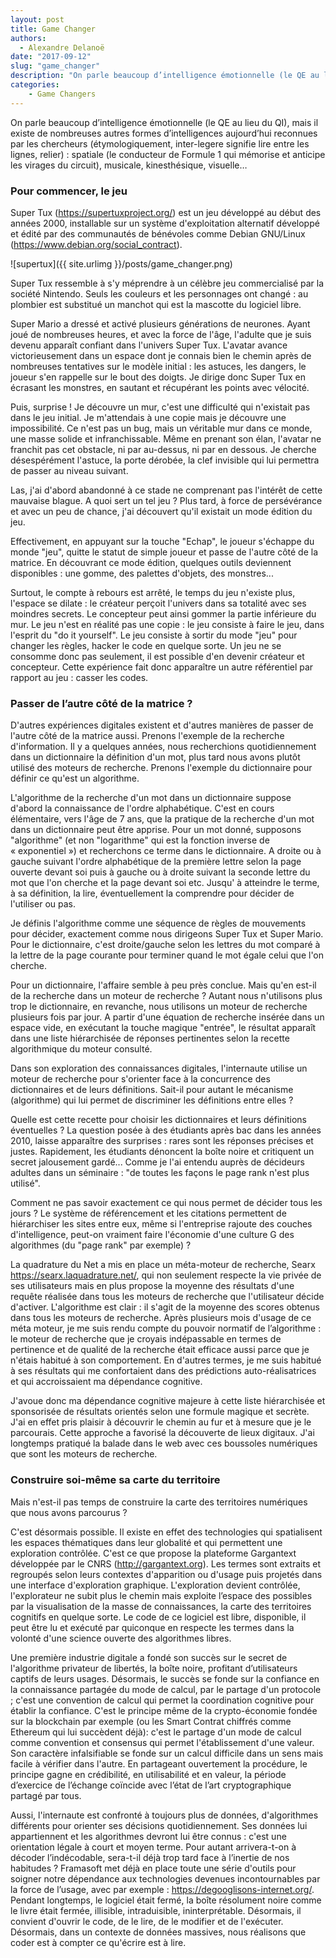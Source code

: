 ```yaml
---
layout: post
title: Game Changer
authors: 
  - Alexandre Delanoë
date: "2017-09-12"
slug: "game_changer"
description: "On parle beaucoup d’intelligence émotionnelle (le QE au lieu du QI), mais il existe de nombreuses autres formes d’intelligences..."
categories:
    - Game Changers
---
```


On parle beaucoup d’intelligence émotionnelle (le QE au lieu du QI), mais il existe de nombreuses autres formes d’intelligences aujourd’hui reconnues par les chercheurs (étymologiquement, inter-legere signifie lire entre les lignes, relier) : spatiale (le conducteur de Formule 1 qui mémorise et anticipe les virages du circuit), musicale, kinesthésique, visuelle…

### Pour commencer, le jeu

Super Tux (<https://supertuxproject.org/>) est un jeu développé au début des années 2000, installable sur un système d'exploitation alternatif développé et édité par des communautés de bénévoles comme Debian GNU/Linux (<https://www.debian.org/social_contract>).

![supertux]({{ site.urlimg }}/posts/game_changer.png)

Super Tux ressemble à s'y méprendre à un célèbre jeu commercialisé par la société Nintendo. Seuls les couleurs et les personnages ont changé : au plombier est substitué un manchot qui est la mascotte du logiciel libre.

Super Mario a dressé et activé plusieurs générations de neurones. Ayant joué de nombreuses heures, et avec la force de l'âge, l'adulte que je suis devenu apparaît confiant dans l'univers Super Tux. L'avatar avance victorieusement dans un espace dont je connais bien le chemin après de nombreuses tentatives sur le modèle initial : les astuces, les dangers, le joueur s'en rappelle sur le bout des doigts. Je dirige donc Super Tux en écrasant les monstres, en sautant et récupérant les points avec vélocité. 

Puis, surprise ! Je découvre un mur, c'est une difficulté qui n'existait pas dans le jeu initial. Je m'attendais à une copie mais je découvre une impossibilité. Ce n'est pas un bug, mais un véritable mur dans ce monde, une masse solide et infranchissable. Même en prenant son élan, l'avatar ne franchit pas cet obstacle, ni par au-dessus, ni par en dessous. Je cherche désespérément l'astuce, la porte dérobée, la clef invisible qui lui permettra de passer au niveau suivant.

Las, j'ai d'abord abandonné à ce stade ne comprenant pas l'intérêt de cette mauvaise blague. A quoi sert un tel jeu ? Plus tard, à force de persévérance et avec un peu de chance, j'ai découvert qu'il existait un mode édition du jeu.

Effectivement, en appuyant sur la touche "Echap", le joueur s'échappe du monde "jeu", quitte le statut de simple joueur et passe de l'autre côté de la matrice. En découvrant ce mode édition, quelques outils deviennent disponibles : une gomme, des palettes d'objets, des monstres... 

Surtout, le compte à rebours est arrêté, le temps du jeu n'existe plus, l'espace se dilate : le créateur perçoit l'univers dans sa totalité avec ses moindres secrets. Le concepteur peut ainsi gommer la partie inférieure du mur. Le jeu n'est en réalité pas une copie : le jeu consiste à faire le jeu, dans l'esprit du "do it yourself". Le jeu consiste à sortir du mode "jeu" pour changer les règles, hacker le code en quelque sorte. Un jeu ne se consomme donc pas seulement, il est possible d'en devenir créateur et concepteur. Cette expérience fait donc apparaître un autre référentiel par rapport au jeu : casser les codes.

### Passer de l’autre côté de la matrice ?

D'autres expériences digitales existent et d'autres manières de passer de l'autre côté de la matrice aussi. Prenons l'exemple de la recherche d'information. Il y a quelques années, nous recherchions quotidiennement dans un dictionnaire la définition d'un mot, plus tard nous avons plutôt utilisé des moteurs de recherche. Prenons l'exemple du dictionnaire pour définir ce qu'est un algorithme.

L'algorithme de la recherche d'un mot dans un dictionnaire suppose d'abord la connaissance de l'ordre alphabétique. C'est en cours élémentaire, vers l'âge de 7 ans, que la pratique de la recherche d'un mot dans un dictionnaire peut être apprise. Pour un mot donné, supposons "algorithme" (et non "logarithme" qui est la fonction inverse de « exponentiel ») et recherchons ce terme dans le dictionnaire. A droite ou à gauche suivant l'ordre alphabétique de la première lettre selon la page ouverte devant soi puis à gauche ou à droite suivant la seconde lettre du mot que l'on cherche et la page devant soi etc. Jusqu' à atteindre le terme, à sa définition, la lire, éventuellement la comprendre pour décider de l'utiliser ou pas.

Je définis l'algorithme comme une séquence de règles de mouvements pour décider, exactement comme nous dirigeons Super Tux et Super Mario. Pour le dictionnaire, c'est droite/gauche selon les lettres du mot comparé à la lettre de la page courante pour terminer quand le mot égale celui que l'on cherche.

Pour un dictionnaire, l'affaire semble à peu près conclue. Mais qu'en est-il de la recherche dans un moteur de recherche ? Autant nous n'utilisons plus trop le dictionnaire, en revanche, nous utilisons un moteur de recherche plusieurs fois par jour. A partir d'une équation de recherche insérée dans un espace vide, en exécutant la touche magique "entrée", le résultat apparaît dans une liste hiérarchisée de réponses pertinentes selon la recette algorithmique du moteur consulté.

Dans son exploration des connaissances digitales, l'internaute utilise un moteur de recherche pour s'orienter face à la concurrence des dictionnaires et de leurs définitions. Sait-il pour autant le mécanisme (algorithme) qui lui permet de discriminer les définitions entre elles ?

Quelle est cette recette pour choisir les dictionnaires et leurs définitions éventuelles ? La question posée à des étudiants après bac dans les années 2010, laisse apparaître des surprises : rares sont les réponses précises et justes. Rapidement, les étudiants dénoncent la boîte noire et critiquent un secret jalousement gardé... Comme je l'ai entendu auprès de décideurs adultes dans un séminaire : "de toutes les façons le page rank n'est plus utilisé".

Comment ne pas savoir exactement ce qui nous permet de décider tous les jours ? Le système de référencement et les citations permettent de hiérarchiser les sites entre eux, même si l'entreprise rajoute des couches d'intelligence, peut-on vraiment faire l'économie d'une culture G des algorithmes (du "page rank" par exemple) ?

La quadrature du Net a mis en place un méta-moteur de recherche, Searx <https://searx.laquadrature.net/>, qui non seulement respecte la vie privée de ses utilisateurs mais en plus propose la moyenne des résultats d'une requête réalisée dans tous les moteurs de recherche que l'utilisateur décide d'activer. L'algorithme est clair : il s'agit de la moyenne des scores obtenus dans tous les moteurs de recherche. Après plusieurs mois d'usage de ce méta moteur, je me suis rendu compte du pouvoir normatif de l’algorithme : le moteur de recherche que je croyais indépassable en termes de pertinence et de qualité de la recherche était efficace aussi parce que je n'étais habitué à son comportement. En d'autres termes, je me suis habitué à ses résultats qui me confortaient dans des prédictions auto-réalisatrices et qui accroissaient ma dépendance cognitive.

J'avoue donc ma dépendance cognitive majeure à cette liste hiérarchisée et sponsorisée de résultats orientés selon une formule magique et secrète. J'ai en effet pris plaisir à découvrir le chemin au fur et à mesure que je le parcourais. Cette approche a favorisé la découverte de lieux digitaux. J'ai longtemps pratiqué la balade dans le web avec ces boussoles numériques que sont les moteurs de recherche.

### Construire soi-même sa carte du territoire

Mais n'est-il pas temps de construire la carte des territoires numériques que nous avons parcourus ?

C'est désormais possible. Il existe en effet des technologies qui spatialisent les espaces thématiques dans leur globalité et qui permettent une exploration contrôlée. C'est ce que propose la plateforme Gargantext développée par le CNRS (<http://gargantext.org>). Les termes sont extraits et regroupés selon leurs contextes d'apparition ou d'usage puis projetés dans une interface d'exploration graphique. L'exploration devient contrôlée, l'explorateur ne subit plus le chemin mais exploite l’espace des possibles par la visualisation de la masse de connaissances, la carte des territoires cognitifs en quelque sorte. Le code de ce logiciel est libre, disponible, il peut être lu et exécuté par quiconque en respecte les termes dans la volonté d'une science ouverte des algorithmes libres.

Une première industrie digitale a fondé son succès sur le secret de l'algorithme privateur de libertés, la boîte noire, profitant d’utilisateurs captifs de leurs usages. Désormais, le succès se fonde sur la confiance en la connaissance partagée du mode de calcul, par le partage d'un protocole ; c'est une convention de calcul qui permet la coordination cognitive pour établir la confiance. C'est le principe même de la crypto-économie fondée sur la blockchain par exemple (ou les Smart Contrat chiffrés comme Ethereum qui lui succèdent déjà): c'est le partage d'un mode de calcul comme convention et consensus qui permet l'établissement d'une valeur. Son caractère infalsifiable se fonde sur un calcul difficile dans un sens mais facile à vérifier dans l'autre. En partageant ouvertement la procédure, le principe gagne en crédibilité, en utilisabilité et en valeur, la période d’exercice de l’échange coïncide avec l’état de l’art cryptographique partagé par tous.

Aussi, l'internaute est confronté à toujours plus de données, d'algorithmes différents pour orienter ses décisions quotidiennement. Ses données lui appartiennent et les algorithmes devront lui être connus : c'est une orientation légale à court et moyen terme. Pour autant arrivera-t-on à décoder l’indécodable, sera-t-il déjà trop tard face à l’inertie de nos habitudes ? Framasoft met déjà en place toute une série d'outils pour soigner notre dépendance aux technologies devenues incontournables par la force de l’usage, avec par exemple : <https://degooglisons-internet.org/>. Pendant longtemps, le logiciel était fermé, la boîte résolument noire comme le livre était fermée, illisible, intraduisible, ininterprétable. Désormais, il convient d'ouvrir le code, de le lire, de le modifier et de l'exécuter. Désormais, dans un contexte de données massives, nous réalisons que coder est à compter ce qu'écrire est à lire.
